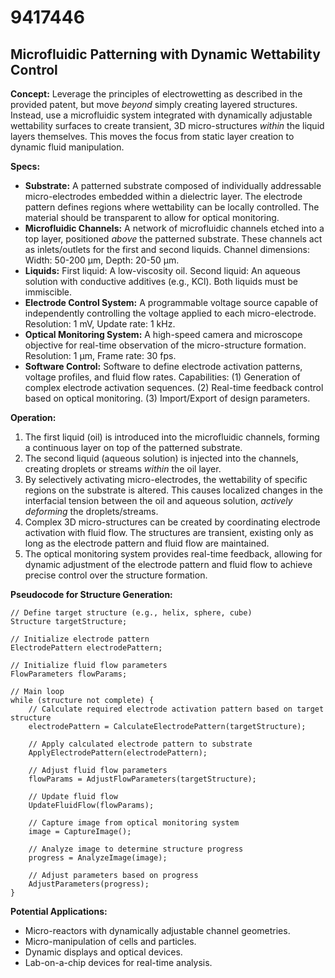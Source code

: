 # 9417446

## Microfluidic Patterning with Dynamic Wettability Control

**Concept:** Leverage the principles of electrowetting as described in the provided patent, but move *beyond* simply creating layered structures. Instead, use a microfluidic system integrated with dynamically adjustable wettability surfaces to create transient, 3D micro-structures *within* the liquid layers themselves. This moves the focus from static layer creation to dynamic fluid manipulation.

**Specs:**

*   **Substrate:** A patterned substrate composed of individually addressable micro-electrodes embedded within a dielectric layer. The electrode pattern defines regions where wettability can be locally controlled. The material should be transparent to allow for optical monitoring.
*   **Microfluidic Channels:** A network of microfluidic channels etched into a top layer, positioned *above* the patterned substrate. These channels act as inlets/outlets for the first and second liquids. Channel dimensions: Width: 50-200 µm, Depth: 20-50 µm.
*   **Liquids:** First liquid: A low-viscosity oil. Second liquid: An aqueous solution with conductive additives (e.g., KCl).  Both liquids must be immiscible.
*   **Electrode Control System:** A programmable voltage source capable of independently controlling the voltage applied to each micro-electrode. Resolution: 1 mV, Update rate: 1 kHz.
*   **Optical Monitoring System:** A high-speed camera and microscope objective for real-time observation of the micro-structure formation. Resolution: 1 µm, Frame rate: 30 fps.
*   **Software Control:** Software to define electrode activation patterns, voltage profiles, and fluid flow rates. Capabilities: (1) Generation of complex electrode activation sequences. (2) Real-time feedback control based on optical monitoring. (3) Import/Export of design parameters.

**Operation:**

1.  The first liquid (oil) is introduced into the microfluidic channels, forming a continuous layer on top of the patterned substrate.
2.  The second liquid (aqueous solution) is injected into the channels, creating droplets or streams *within* the oil layer.
3.  By selectively activating micro-electrodes, the wettability of specific regions on the substrate is altered. This causes localized changes in the interfacial tension between the oil and aqueous solution, *actively deforming* the droplets/streams.
4.  Complex 3D micro-structures can be created by coordinating electrode activation with fluid flow. The structures are transient, existing only as long as the electrode pattern and fluid flow are maintained.
5.  The optical monitoring system provides real-time feedback, allowing for dynamic adjustment of the electrode pattern and fluid flow to achieve precise control over the structure formation.

**Pseudocode for Structure Generation:**

```
// Define target structure (e.g., helix, sphere, cube)
Structure targetStructure;

// Initialize electrode pattern
ElectrodePattern electrodePattern;

// Initialize fluid flow parameters
FlowParameters flowParams;

// Main loop
while (structure not complete) {
    // Calculate required electrode activation pattern based on target structure
    electrodePattern = CalculateElectrodePattern(targetStructure);

    // Apply calculated electrode pattern to substrate
    ApplyElectrodePattern(electrodePattern);

    // Adjust fluid flow parameters
    flowParams = AdjustFlowParameters(targetStructure);

    // Update fluid flow
    UpdateFluidFlow(flowParams);

    // Capture image from optical monitoring system
    image = CaptureImage();

    // Analyze image to determine structure progress
    progress = AnalyzeImage(image);

    // Adjust parameters based on progress
    AdjustParameters(progress);
}
```

**Potential Applications:**

*   Micro-reactors with dynamically adjustable channel geometries.
*   Micro-manipulation of cells and particles.
*   Dynamic displays and optical devices.
*   Lab-on-a-chip devices for real-time analysis.